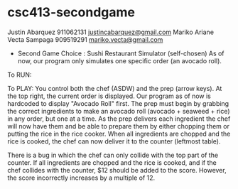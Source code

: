 # csc413-secondgame

Justin Abarquez 911062131 justincabarquez@gmail.com
Mariko Ariane Vecta Sampaga 909519291 mariko.vecta@gmail.com

- Second Game Choice : Sushi Restaurant Simulator (self-chosen)
As of now, our program only simulates one specific order (an avocado roll). 

To RUN:

To PLAY:
You control both the chef (ASDW) and the prep (arrow keys). At the top right, the current order is displayed. Our program as of now is hardcoded to display "Avocado Roll" first. The prep must begin by grabbing the correct ingredients to make an avocado roll (avocado + seaweed + rice) in any order, but one at a time. As the prep delivers each ingredient the chef will now have them and be able to prepare them by either chopping them or putting the rice in the rice cooker. When all ingredients are chopped and the rice is cooked, the chef can now deliver it to the counter (leftmost table). 

There is a bug in which the chef can only collide with the top part of the counter.
If all ingredients are chopped and the rice is cooked, and if the chef collides with the counter, $12 should be added to the score. However, the score incorrectly increases by a multiple of 12.
